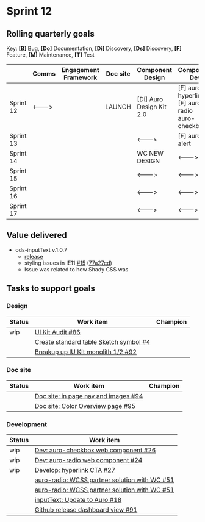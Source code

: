 # Sprint 12

## Rolling quarterly goals

Key:
**[B]** Bug,
**[Do]** Documentation,
**[Di]** Discovery,
**[Ds]** Discovery,
**[F]** Feature,
**[M]** Maintenance,
**[T]** Test


||Comms|Engagement Framework|Doc site|Component Design|Component Dev|
|---|---|---|---|---|---
|Sprint 12|<--->||LAUNCH|[Di] Auro Design Kit 2.0|[F] auro-hyperlink<br>[F] auro-radio<br>auro-checkbox|
|Sprint 13||||<--->|[F] auro-alert|
|Sprint 14||||WC NEW DESIGN|<--->|
|Sprint 15||||<--->|<--->|
|Sprint 16||||<--->|<--->|
|Sprint 17||||<--->|<--->|

## Value delivered

- ods-inputText v.1.0.7
    - [release](https://github.com/AlaskaAirlines/ods-inputtext/releases/tag/v1.0.7)
    - styling issues in IE11 [#15](https://github.com/AlaskaAirlines/OrionStatelessComponents__ods-inputtext/issues/15) ([77a27cd](https://github.com/AlaskaAirlines/OrionStatelessComponents__ods-inputtext/commit/77a27cd4ddc6491b4e6dc94d2c8935e5349be2d8))
    - Issue was related to how Shady CSS was

## Tasks to support goals

### Design

| Status | Work item| Champion
|---|---|---
|wip|[UI Kit Audit #86](https://github.com/AlaskaAirlines/auro/issues/86)
||[Create standard table Sketch symbol #4](https://github.com/AlaskaAirlines/auro-table/issues/4)
||[Breakup up IU KIt monolith 1/2 #92](https://github.com/AlaskaAirlines/auro/issues/92)

### Doc site

| Status | Work item| Champion
|---|---|---
||[Doc site: in page nav and images #94](https://github.com/AlaskaAirlines/auro/issues/94)
||[Doc site: Color Overview page #95](https://github.com/AlaskaAirlines/auro/issues/95)


### Development

| Status | Work item
|---|---
|wip|[Dev: auro-checkbox web component #26](https://github.com/AlaskaAirlines/ods-inputoptions/issues/26)
|wip|[Dev: auro-radio web component #24](https://github.com/AlaskaAirlines/ods-inputoptions/issues/24)
|wip|[Develop: hyperlink CTA #27](https://github.com/AlaskaAirlines/ods-hyperlink/issues/27)
||[auro-radio: WCSS partner solution with WC #51](https://github.com/AlaskaAirlines/WebCoreStyleSheets/issues/51)
||[auro-radio: WCSS partner solution with WC #51](https://github.com/AlaskaAirlines/WebCoreStyleSheets/issues/51)
||[inputText: Update to Auro #18](https://github.com/AlaskaAirlines/ods-inputtext/issues/18)
||[Github release dashboard view #91](https://github.com/AlaskaAirlines/auro/issues/91)
